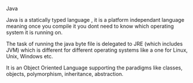Java 

Java is a statically typed language , it is a platform independant language meaning once you compile it you dont need to know which operating system it is running on.


The task of running the java byte file is delegated to JRE (which includes JVM) which is different for different operating systems like a one for Linux, Unix, Windows etc.

It is an Object Oriented Language supporting the paradigms like classes, objects, polymorphism, inheritance, abstraction.
